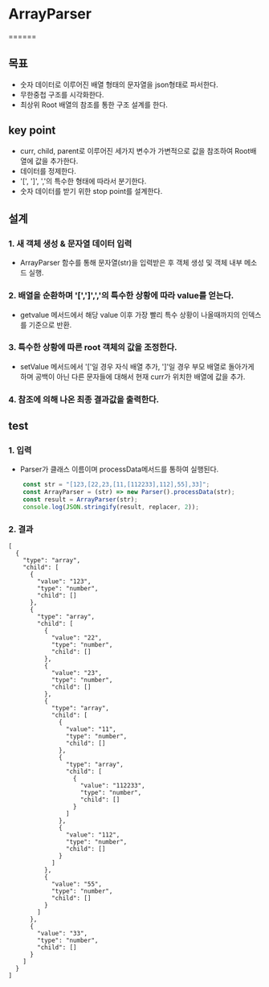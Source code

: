  # ArrayParser
======

 ## 목표

- 숫자 데이터로 이루어진 배열 형태의 문자열을 json형태로 파서한다.
- 무한중첩 구조를 시각화한다.
- 최상위 Root 배열의 참조를 통한 구조 설계를 한다.

 ## key point

- curr, child, parent로 이루어진 세가지 변수가 가변적으로 값을 참조하여 Root배열에 값을 추가한다.
- 데이터를 정제한다.
- '[', ']', ','의 특수한 형태에 따라서 분기한다.
- 숫자 데이터를 받기 위한 stop point를 설계한다.

 ## 설계

 ### 1. 새 객체 생성 & 문자열 데이터 입력
- ArrayParser 함수를 통해 문자열(str)을 입력받은 후 객체 생성 및 객체 내부 메소드 실행.

 ### 2. 배열을 순환하며 '[',']',','의 특수한 상황에 따라 value를 얻는다.
- getvalue 메서드에서 해당 value 이후 가장 빨리 특수 상황이 나올때까지의 인덱스를 기준으로 반환.

 ### 3. 특수한 상황에 따른 root 객체의 값을 조정한다. 
- setValue 메서드에서 '['일 경우 자식 배열 추가, ']'일 경우 부모 배열로 돌아가게 하며 공백이 아닌 다른 문자들에 대해서 현재 curr가 위치한 배열에 값을 추가.

 ### 4. 참조에 의해 나온 최종 결과값을 출력한다. 

## test

 ### 1. 입력

- Parser가 클래스 이름이며 processData메서드를 통하여 실행된다. 

```javascript
    const str = "[123,[22,23,[11,[112233],112],55],33]";
    const ArrayParser = (str) => new Parser().processData(str);
    const result = ArrayParser(str);
    console.log(JSON.stringify(result, replacer, 2));
```

 ### 2. 결과

```text
[
  {
    "type": "array",
    "child": [
      {
        "value": "123",
        "type": "number",
        "child": []
      },
      {
        "type": "array",
        "child": [
          {
            "value": "22",
            "type": "number",
            "child": []
          },
          {
            "value": "23",
            "type": "number",
            "child": []
          },
          {
            "type": "array",
            "child": [
              {
                "value": "11",
                "type": "number",
                "child": []
              },
              {
                "type": "array",
                "child": [
                  {
                    "value": "112233",
                    "type": "number",
                    "child": []
                  }
                ]
              },
              {
                "value": "112",
                "type": "number",
                "child": []
              }
            ]
          },
          {
            "value": "55",
            "type": "number",
            "child": []
          }
        ]
      },
      {
        "value": "33",
        "type": "number",
        "child": []
      }
    ]
  }
]
```
